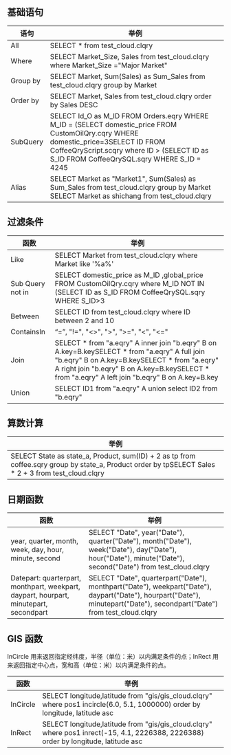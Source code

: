 ## 基础语句
| 语句     | 举例                                                         |
| -------- | ------------------------------------------------------------ |
| All      | SELECT * from test_cloud.clqry                               |
| Where    | SELECT Market_Size, Sales from test_cloud.clqry where Market_Size ="Major Market" |
| Group by | SELECT Market, Sum(Sales) as Sum_Sales from test_cloud.clqry group by Market |
| Order by | SELECT Market, Sales from test_cloud.clqry order by Sales DESC |
| SubQuery | SELECT Id_O as M_ID FROM Orders.eqry WHERE M_ID = (SELECT domestic_price FROM CustomOilQry.cqry WHERE domestic_price=3SELECT ID FROM CoffeeQryScript.scqry where ID > (SELECT ID as S_ID FROM CoffeeQrySQL.sqry WHERE S_ID = 4245 |
| Alias    | SELECT Market as "Market1", Sum(Sales) as Sum_Sales from test_cloud.clqry group by Market SELECT Market as shichang from test_cloud.clqry |

## 过滤条件
| 函数             | 举例                                                         |
| ---------------- | ------------------------------------------------------------ |
| Like             | SELECT Market from test_cloud.clqry where Market like '%a%'  |
| Sub Query not in | SELECT domestic_price as M_ID ,global_price FROM CustomOilQry.cqry where M_ID NOT IN (SELECT ID as S_ID FROM CoffeeQrySQL.sqry WHERE S_ID>3 |
| Between          | SELECT ID from test_cloud.clqry where ID between 2 and 10    |
| ContainsIn       | “=”, "!=", "<>", ">", ">=", "<", "<="                        |
| Join             | SELECT * from "a.eqry" A inner join "b.eqry" B on A.key=B.keySELECT * from "a.eqry" A full join "b.eqry" B on A.key=B.keySELECT * from "a.eqry" A right join "b.eqry" B on A.key=B.keySELECT * from "a.eqry" A left join "b.eqry" B on A.key=B.key |
| Union            | SELECT ID1 from "a.eqry" A union select ID2 from "b.eqry"    |

## 算数计算 
| 举例                                                         |
| ------------------------------------------------------------ |
| SELECT State as state_a, Product, sum(ID) + 2 as tp from coffee.sqry group by state_a, Product order by tpSELECT Sales * 2 + 3 from test_cloud.clqry |


## 日期函数
| 函数                                                         | 举例                                                         |
| ------------------------------------------------------------ | ------------------------------------------------------------ |
| year, quarter, month, week, day, hour, minute, second        | SELECT "Date", year("Date"), quarter("Date"), month("Date"), week("Date"), day("Date"), hour("Date"), minute("Date"), second("Date") from test_cloud.clqry |
| Datepart: quarterpart, monthpart, weekpart, daypart, hourpart, minutepart, secondpart | SELECT "Date", quarterpart("Date"), monthpart("Date"), weekpart("Date"), daypart("Date"), hourpart("Date"), minutepart("Date"), secondpart("Date") from test_cloud.clqry |

## GIS 函数
InCircle 用来返回指定经纬度，半径（单位：米）以内满足条件的点；InRect 用来返回指定中心点，宽和高（单位：米）以内满足条件的点。

| 函数     | 举例                                                         |
| -------- | ------------------------------------------------------------ |
| InCircle | SELECT longitude,latitude from "gis/gis_cloud.clqry" where pos1 incircle(6.0, 5.1, 1000000) order by longitude, latitude asc |
| InRect   | SELECT longitude,latitude from "gis/gis_cloud.clqry" where pos1 inrect(-15, 4.1, 2226388, 2226388) order by longitude, latitude asc |









